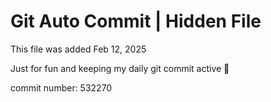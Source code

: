 # Git Auto Commit | Hidden File

This file was added Feb 12, 2025

Just for fun and keeping my daily git commit active 🤪

commit number: 532270
